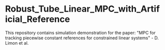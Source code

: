 # Robust_Tube_Linear_MPC_with_Artificial_Reference
 This repository contains simulation demonstration for the paper: "MPC for tracking piecewise constant references for constrained linear systems" - D. Limon et al.
